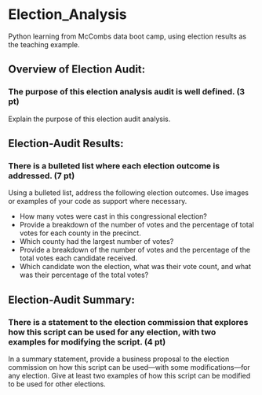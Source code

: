 # Election_Analysis
Python learning from McCombs data boot camp, using election results as the teaching example. 

## Overview of Election Audit: 

### The purpose of this election analysis audit is well defined. (3 pt)

Explain the purpose of this election audit analysis.

## Election-Audit Results: 

### There is a bulleted list where each election outcome is addressed. (7 pt)

Using a bulleted list, address the following election outcomes. Use images or examples of your code as support where necessary.

- How many votes were cast in this congressional election?
- Provide a breakdown of the number of votes and the percentage of total votes for each county in the precinct.
- Which county had the largest number of votes?
- Provide a breakdown of the number of votes and the percentage of the total votes each candidate received.
- Which candidate won the election, what was their vote count, and what was their percentage of the total votes?

## Election-Audit Summary: 

### There is a statement to the election commission that explores how this script can be used for any election, with two examples for modifying the script. (4 pt)

In a summary statement, provide a business proposal to the election commission on how this script can be used—with some modifications—for any election. Give at least two examples of how this script can be modified to be used for other elections.
